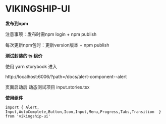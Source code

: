 # VIKINGSHIP-UI

**发布到npm**

注意事项：发布时需npm login + npm publish

每次更新npm包时：更新version版本 + npm publish

**测试封装的 ts 组价**

使用 yarn storybook 进入

http://localhost:6006/?path=/docs/alert-component--alert

页面启动后 动态测试项目  input.stories.tsx

**使用组件**

`import { Alert, Input,AutoComplete,Button,Icon,Input,Menu,Progress,Tabs,Transition  } from 'vikingship-ui'`
